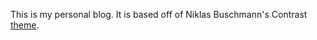 This is my personal blog. It is based off of Niklas Buschmann's Contrast [theme](http://niklasbuschmann.github.io/contrast). 
